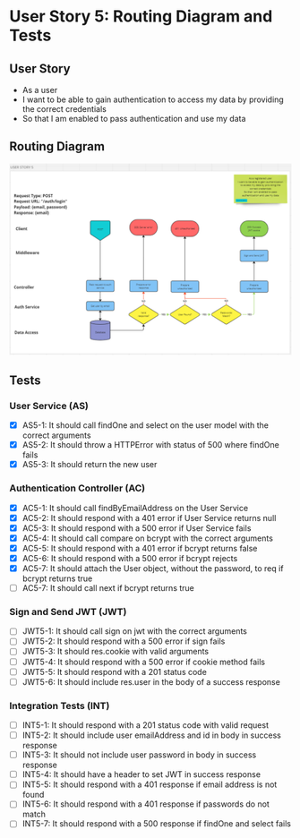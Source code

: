 # User Story 5: Routing Diagram and Tests

## User Story

- As a user
- I want to be able to gain authentication to access my data by providing the correct credentials
- So that I am enabled to pass authentication and use my data

## Routing Diagram

![User story 5 Routing diagram](./images/user-story-5-routing-diagram.PNG)

## Tests

### User Service (AS)

- [x] AS5-1: It should call findOne and select on the user model with the correct arguments
- [x] AS5-2: It should throw a HTTPError with status of 500 where findOne fails
- [x] AS5-3: It should return the new user

### Authentication Controller (AC)

- [x] AC5-1: It should call findByEmailAddress on the User Service
- [x] AC5-2: It should respond with a 401 error if User Service returns null
- [x] AC5-3: It should respond with a 500 error if User Service fails
- [x] AC5-4: It should call compare on bcrypt with the correct arguments
- [x] AC5-5: It should respond with a 401 error if bcrypt returns false
- [x] AC5-6: It should respond with a 500 error if bcrypt rejects
- [x] AC5-7: It should attach the User object, without the password, to req if bcrypt returns true
- [ ] AC5-7: It should call next if bcrypt returns true

### Sign and Send JWT (JWT)

- [ ] JWT5-1: It should call sign on jwt with the correct arguments
- [ ] JWT5-2: It should respond with a 500 error if sign fails
- [ ] JWT5-3: It should res.cookie with valid arguments
- [ ] JWT5-4: It should respond with a 500 error if cookie method fails
- [ ] JWT5-5: It should respond with a 201 status code
- [ ] JWT5-6: It should include res.user in the body of a success response

### Integration Tests (INT)

- [ ] INT5-1: It should respond with a 201 status code with valid request
- [ ] INT5-2: It should include user emailAddress and id in body in success response
- [ ] INT5-3: It should not include user password in body in success response
- [ ] INT5-4: It should have a header to set JWT in success response
- [ ] INT5-5: It should respond with a 401 response if email address is not found
- [ ] INT5-6: It should respond with a 401 response if passwords do not match
- [ ] INT5-7: It should respond with a 500 response if findOne and select fails

